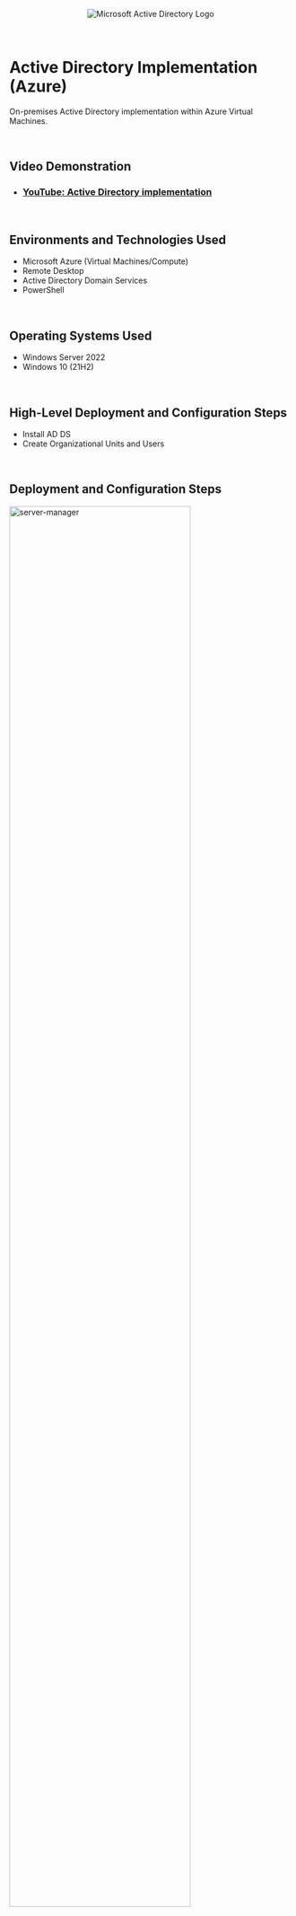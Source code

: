 <p align="center">
<img src="https://i.imgur.com/pU5A58S.png" alt="Microsoft Active Directory Logo"/>
</p>
<p> &emsp; </p>


<h1>Active Directory Implementation (Azure)</h1>
On-premises Active Directory implementation within Azure Virtual Machines.<br />

<p> &emsp; </p>



<h2>Video Demonstration</h2>

- ### [YouTube: Active Directory implementation](https://youtu.be/kJ41bwvgI-g)
<p> &emsp; </p>


<h2>Environments and Technologies Used</h2>

- Microsoft Azure (Virtual Machines/Compute)
- Remote Desktop
- Active Directory Domain Services
- PowerShell
<p> &emsp; </p>


<h2>Operating Systems Used </h2>

- Windows Server 2022
- Windows 10 (21H2)
<p> &emsp; </p>


<h2>High-Level Deployment and Configuration Steps</h2>

- Install AD DS
- Create Organizational Units and Users

<p> &emsp; </p>


<h2>Deployment and Configuration Steps</h2>

<p>
<img src="https://i.imgur.com/HWQetzn.png" height="80%" width="80%" alt="server-manager"/>
</p>
<p>
- Login to the DC VM and Install Active Directory. <p></p>

>server manager -> add roles -> (rolebased) -> (select dc) -> check AD DS -> continue with defaults -> install<p></p>
<p> &emsp; </p>
- After installation completes promote the system as Domain Controller.<p></p>

>server manager notifications -> "promote to DC" -> new forest -> set password -> continue with defaults -> install<p></p>
<p> &emsp; </p>
- Restart the Domain Controller (or if the box was checked for it then a restart will happen automatically).
</p>
<br />
<p> &emsp; </p>
<p> &emsp; </p>




<p>
<img src="https://i.imgur.com/seuJLgf.png" height="80%" width="80%" alt="users-and-computers"/>
</p>
<p>
- Log back into the Domain Controller (Specifying the domain name is required from now on).<p></p>

>Syntax: [user@domain.local] or [domain.local\user] <p></p>
<p> &emsp; </p>
- Create Organizational Units. <p></p>

>start -> windows administrative tools -> active directory users and computers -> expand domain -> new -> organizational units <p></p>
<p> &emsp; </p>
- Create an admin in an "ADMINS" Organizational Unit. <p></p>

>right-click OU -> new -> user -> set password -> right-click the new name -> member of -> "Domain Admins"<p></p>
<p> &emsp; </p>
- Create a normal user in a separate OU. <p></p>
- Restart the Domain Controller and sign in using the newly created admin.
</p>
<br />
<p> &emsp; </p>
<p> &emsp; </p>




<p>
<img src="https://i.imgur.com/pPn8V86.jpeg" height="80%" width="80%" alt="client"/>
</p>
<p>
- Login to the client VM with its original user and join it to the domain.<p></p>

>start -> system -> rename this PC -> change -> member of -> YourDomain -> give admin credentials -> restart<p></p>
<p> &emsp; </p>
- On the DC in "Users and Computers" our client should now be visible in the computers section.<p></p>
- Login to the client using the admin user and allow client access to non-administrator users.<p></p>

>start -> system -> remote desktop -> select users -> add -> "Domain Users"<p></p>
<p> &emsp; </p>
- Normal users and admins are now able to use the client, and we can move onto <a href="https://github.com/saus23/AD-Lab/tree/main/GPO"> using GPOs.</a>
</p>
<br />

